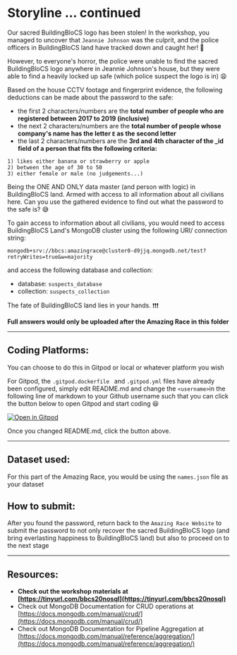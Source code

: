 # Storyline ... continued

Our sacred BuildingBloCS logo has been stolen! In the workshop, you managed to uncover that `Jeannie Johnson` was the culprit, and the police officers in BuildingBloCS land have tracked down and caught her! :grimacing:

However, to everyone's horror, the police were unable to find the sacred BuildingBloCS logo anywhere in Jeannie Johnson's house, but they were able to find a heavily locked up safe (which police suspect the logo is in) :weary:

Based on the house CCTV footage and fingerprint evidence, the following deductions can be made about the password to the safe:
- the first 2 characters/numbers are the **total number of people who are registered between 2017 to 2019 (inclusive)**
- the next 2 characters/numbers are the **total number of people whose company's name has the letter `E` as the second letter**
- the last 2 characters/numbers are the **3rd and 4th character of the _id field of a person that fits the following criteria:**
```
1) likes either banana or strawberry or apple
2) between the age of 30 to 50
3) either female or male (no judgements...)
```

Being the ONE AND ONLY data master (and person with logic) in BuildingBloCS land. Armed with access to all information about all civilians here. Can you use the gathered evidence to find out what the password to the safe is? :sweat_smile:

To gain access to information about all civilians, you would need to access BuildingBloCS Land's MongoDB cluster using the following URI/ connection string:
```
mongodb+srv://bbcs:amazingrace@cluster0-d9jjq.mongodb.net/test?retryWrites=true&w=majority
```
and access the following database and collection:
- database: `suspects_database`
- collection: `suspects_collection`

The fate of BuildingBloCS land lies in your hands. :exclamation::exclamation::exclamation:

**Full answers would only be uploaded after the Amazing Race in this folder**

---

## Coding Platforms:

You can choose to do this in Gitpod or local or whatever platform you wish

For Gitpod, the `.gitpod.dockerfile ` and `.gitpod.yml` files have already been configured, simply edit README.md and change the `<username>`in the following line of markdown to your Github username such that you can click the button below to open Gitpod and start coding :laughing:

[![Open in Gitpod](https://gitpod.io/button/open-in-gitpod.svg)](https://gitpod.io/#https://github.com/joelleoqiyi/BBCS-X-NoSQL)

Once you changed README.md, click the button above.

---

## Dataset used:

For this part of the Amazing Race, you would be using the `names.json` file as your dataset

## How to submit:

After you found the password, return back to the `Amazing Race Website` to submit the password to not only recover the sacred BuildingBloCS logo (and bring everlasting happiness to BuildingBloCS land) but also to proceed on to the next stage

---

## Resources:

- **Check out the workshop materials at [https://tinyurl.com/bbcs20nosql](https://tinyurl.com/bbcs20nosql)**
- Check out MongoDB Documentation for CRUD operations at [https://docs.mongodb.com/manual/crud/](https://docs.mongodb.com/manual/crud/)
- Check out MongoDB Documentation for Pipeline Aggregation at [https://docs.mongodb.com/manual/reference/aggregation/](https://docs.mongodb.com/manual/reference/aggregation/)

